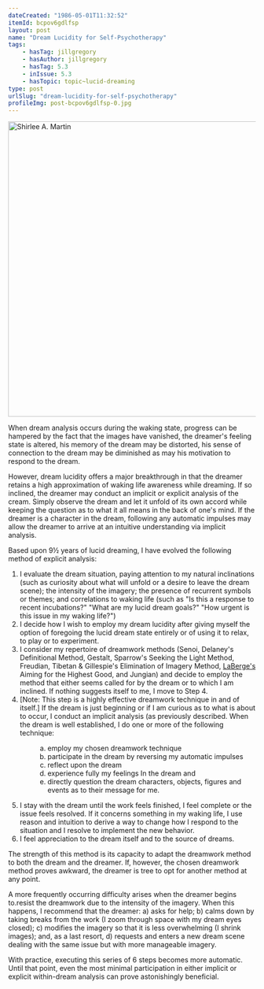 ```yaml
---
dateCreated: "1986-05-01T11:32:52"
itemId: bcpov6gdlfsp
layout: post
name: "Dream Lucidity for Self-Psychotherapy"
tags:
    - hasTag: jillgregory
    - hasAuthor: jillgregory
    - hasTag: 5.3
    - inIssue: 5.3
    - hasTopic: topic~lucid-dreaming
type: post
urlSlug: "dream-lucidity-for-self-psychotherapy"
profileImg: post-bcpov6gdlfsp-0.jpg
---
```


<img src="../images/post-bcpov6gdlfsp-0.jpg" width="600" height="auto" alt="Shirlee A. Martin"/>

When dream analysis occurs during the waking state, progress can be hampered by the fact that the images have vanished, the dreamer's feeling state is altered, his memory of the dream may be distorted, his sense of connection to the dream may be diminished as may his motivation to respond to the dream.

However, dream lucidity offers a major breakthrough in that the dreamer retains a high approximation of waking life awareness while dreaming. If so inclined, the dreamer may conduct an implicit or explicit analysis of the cream. Simply observe the dream and let it unfold of its own accord while keeping the question as to what it all means in the back of one's mind. If the dreamer is a character in the dream, following any automatic impulses may allow the dreamer to arrive at an intuitive understanding via implicit analysis.

Based upon 9½ years of lucid dreaming, I have evolved the following method of explicit analysis:

1. I evaluate the dream situation, paying attention to my natural inclinations (such as curiosity about what will unfold or a desire to leave the dream scene); the intensity of the imagery; the presence of recurrent symbols or themes; and correlations to waking life (such as "Is this a response to recent incubations?" "What are my lucid dream goals?" "How urgent is this issue in my waking life?")
2. I decide how I wish to employ my dream lucidity after giving myself the option of foregoing the lucid dream state entirely or of using it to relax, to play or to experiment.
3. I consider my repertoire of dreamwork methods (Senoi, Delaney's Definitional Method, Gestalt, Sparrow's Seeking the Light Method, Freudian, Tibetan & Gillespie's Elimination of Imagery Method, [LaBerge's](../@stephenlaberge) Aiming for the Highest Good, and Jungian) and decide to employ the method that either seems called for by the dream or to which I am inclined. If nothing suggests itself to me, I move to Step 4.
4. [Note: This step is a highly effective dreamwork technique in and of itself.] If the dream is just beginning or if I am curious as to what is about to occur, I conduct an implicit analysis (as previously described. When the dream is well established, I do one or more of the following technique:

<ol type="a" style="padding-left:5rem;">
  <li>employ my chosen dreamwork technique</li>
  <li>participate in the dream by reversing my automatic impulses</li>
  <li>reflect upon the dream</li>
  <li>experience fully my feelings In the dream and</li>
  <li>directly question the dream characters, objects, figures and events as to their message for me.</li>
</ol>

5. I stay with the dream until the work feels finished, I feel complete or the issue feels resolved. If it concerns something in my waking life, I use reason and intuition to derive a way to change how I respond to the situation and I resolve to implement the new behavior.
6. I feel appreciation to the dream itself and to the source of dreams.

The strength of this method is its capacity to adapt the dreamwork method to both the dream and the dreamer. If, however, the chosen dreamwork method proves awkward, the dreamer is tree to opt for another method at any point.

A more frequently occurring difficulty arises when the dreamer begins to.resist the dreamwork due to the intensity of the imagery. When this happens, I recommend that the dreamer: a) asks for help; b\) calms down by taking breaks from the work (I zoom through space with my dream eyes closed); c\) modifies the imagery so that it is less overwhelming (I shrink images); and, as a last resort, d\) requests and enters a new dream scene dealing with the same issue but with more manageable imagery.

With practice, executing this series of 6 steps becomes more automatic. Until that point, even the most minimal participation in either implicit or explicit within-dream analysis can prove astonishingly beneficial.
